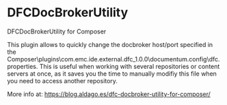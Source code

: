 # DFCDocBrokerUtility
DFCDocBrokerUtility for Composer

This plugin allows to quickly change the docbroker host/port specified in the Composer\plugins\com.emc.ide.external.dfc_1.0.0\documentum.config\dfc.properties. This is useful when working with several repositories or content servers at once, as it saves you the time to manually modifiy this file when you need to access another repository.

More info at: https://blog.aldago.es/dfc-docbroker-utility-for-composer/
